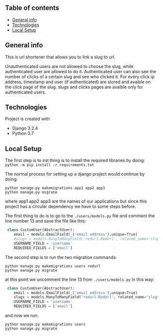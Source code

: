 ## Table of contents
* [General info](#general-info)
* [Technologies](#technologies)
* [Local Setup](#local-setup)

## General info
This is url shortener that allows you to link a slug to url.

Unauthenticated users are not allowed to choose the slug, while authenticated user are allowed to do it.
Authenticated user can also see the number of clicks of a certain slug and see who clicked it.
For every click ip address, timestamp and user (if authenticated) are stored and avaible on the click page of the slug.
slugs and clicks pages are avaible only for authenticated users.
	
## Technologies
Project is created with
* Django 3.2.4
* Python 3.7

## Local Setup
The first step is to irst thing is to install the required libraries by doing:
`python -m pip install -r requirements.txt`

The normal process for setting up a django project would continue by doing:
```
python manage.py makemigrations app1 app2 app3
python manage.py migrate
```
where app1 app2 app3 are the names of our applications but since this project has a circular dependency we have to some steps before.

The first thing to do is to go to the `./users/models.py` file and comment the line number 13 and save the file like this:
```python
 class CustomUser(AbstractUser):
    email = models.EmailField(_('email address'),unique=True)
    #slugs = models.ManyToManyField('redurl.RedUrl', related_name='slugs',blank=True )
    USERNAME_FIELD = 'username'
    REQUIRED_FIELDS = ['email']
```
The second step is to run the two migration commands:
```
python manage.py makemigrations users redurl
python manage.py migrate
```
at this point we uncomment the line 13 from `./users/models.py` in this way:
```python
 class CustomUser(AbstractUser):
    email = models.EmailField(_('email address'),unique=True)
    slugs = models.ManyToManyField('redurl.RedUrl', related_name='slugs',blank=True )
    USERNAME_FIELD = 'username'
    REQUIRED_FIELDS = ['email']
```
and now we run:
```
python manage.py makemigrations users
python manage.py migrate
```
